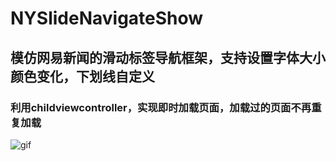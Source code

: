 # NYSlideNavigateShow

## 模仿网易新闻的滑动标签导航框架，支持设置字体大小颜色变化，下划线自定义

### 利用childviewcontroller，实现即时加载页面，加载过的页面不再重复加载

![gif](https://raw.githubusercontent.com/lfny2580832/NYSlideNavigateShow/master/screenshots/gif2.gif)
